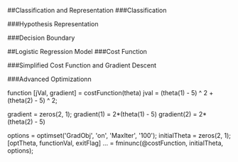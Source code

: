 ##Classification and Representation
###Classification

###Hypothesis Representation

###Decision Boundary


##Logistic Regression Model
###Cost Function


###Simplified Cost Function and Gradient Descent


###Advanced Optimizationn

function [jVal, gradient] = costFunction(theta)
jval = (theta(1) - 5) ^ 2 + (theta(2) - 5) ^ 2;

gradient = zeros(2, 1);
gradient(1) = 2*(theta(1) - 5)
gradient(2) = 2*(theta(2) - 5)

options = optimset('GradObj', 'on', 'MaxIter', '100');
initialTheta = zeros(2, 1);
[optTheta, functionVal, exitFlag] ... = fminunc(@costFunction, initialTheta, options);

